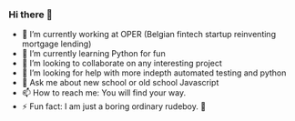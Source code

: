 ### Hi there 👋

<!--
**zoltanradics/zoltanradics** is a ✨ _special_ ✨ repository because its `README.md` (this file) appears on your GitHub profile.

Here are some ideas to get you started:

- 🔭 I’m currently working on ...
- 🌱 I’m currently learning ...
- 👯 I’m looking to collaborate on ...
- 🤔 I’m looking for help with ...
- 💬 Ask me about ...
- 📫 How to reach me: ...
- 😄 Pronouns: ...
- ⚡ Fun fact: ...
-->

- 🔭 I’m currently working at OPER (Belgian fintech startup reinventing mortgage lending)
- 🌱 I’m currently learning Python for fun
- 👯 I’m looking to collaborate on any interesting project
- 🤔 I’m looking for help with more indepth automated testing and python
- 💬 Ask me about new school or old school Javascript
- 📫 How to reach me: You will find your way.
- ⚡ Fun fact: I am just a boring ordinary rudeboy. 🤠
